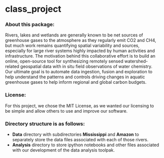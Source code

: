 # class_project

### About this package:
Rivers, lakes and wetlands are generally known to be net sources of greenhouse gases to the atmosphere as they regularly emit CO2 and CH4, but much work remains quantifying spatial variability and sources, especially for large river systems highly impacted by human activities and infrastructure. The motivation behind this collaborative effort is to build an online, open-source tool for synthesizing remotely sensed watershed-related geospatial data with in situ field observations of water chemistry. Our ultimate goal is to automate data ingestion, fusion and exploration to help understand the patterns and controls driving changes in aquatic greenhouse gases to help inform regional and global carbon budgets.

### License:
For this project, we chose the MIT License, as we wanted our licensing to be simple and allow others to use and improve our software.

### Directory structure is as follows:
- **Data** directory with subdirectories **Mississippi** and **Amazon** to separately store the data files associated with each of those rivers.
- **Analysis** directory to store ipython notebooks and other files associated with our development of the data analysis toolpak.
